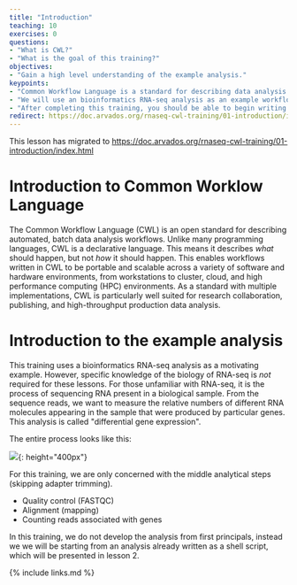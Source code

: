 ```yaml
---
title: "Introduction"
teaching: 10
exercises: 0
questions:
- "What is CWL?"
- "What is the goal of this training?"
objectives:
- "Gain a high level understanding of the example analysis."
keypoints:
- "Common Workflow Language is a standard for describing data analysis workflows"
- "We will use an bioinformatics RNA-seq analysis as an example workflow, but does not require in-depth knowledge of biology."
- "After completing this training, you should be able to begin writing workflows for your own analysis, and know where to learn more."
redirect: https://doc.arvados.org/rnaseq-cwl-training/01-introduction/index.html
---
```


This lesson has migrated to https://doc.arvados.org/rnaseq-cwl-training/01-introduction/index.html

# Introduction to Common Worklow Language

The Common Workflow Language (CWL) is an open standard for describing
automated, batch data analysis workflows.  Unlike many programming
languages, CWL is a declarative language.  This means it describes
_what_ should happen, but not _how_ it should happen.  This enables
workflows written in CWL to be portable and scalable across a variety
of software and hardware environments, from workstations to cluster,
cloud, and high performance computing (HPC) environments.  As a
standard with multiple implementations, CWL is particularly well
suited for research collaboration, publishing, and high-throughput
production data analysis.

# Introduction to the example analysis

This training uses a bioinformatics RNA-seq analysis as a motivating
example.  However, specific knowledge of the biology of RNA-seq is
*not* required for these lessons.  For those unfamiliar with RNA-seq,
it is the process of sequencing RNA present in a biological sample.
From the sequence reads, we want to measure the relative numbers of
different RNA molecules appearing in the sample that were produced by
particular genes.  This analysis is called "differential gene
expression".

The entire process looks like this:

![](../assets/img/RNAseqWorkflow.png){: height="400px"}

For this training, we are only concerned with the middle analytical
steps (skipping adapter trimming).

* Quality control (FASTQC)
* Alignment (mapping)
* Counting reads associated with genes

In this training, we do not develop the analysis from first
principals, instead we we will be starting from an analysis already
written as a shell script, which will be presented in lesson 2.

{% include links.md %}
